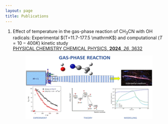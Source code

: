 ```yaml
---
layout: page
title: Publications
---
```


1. Effect of temperature in the gas-phase reaction of CH<sub>3</sub>CN with OH radicals: Experimental $(T=11.7-177.5 \mathrmK$) and computational $(T=10-400K)$ kinetic study  
   [PHYSICAL CHEMISTRY CHEMICAL PHYSICS, **2024**, _26_, 3632](https://pubs.rsc.org/en/content/articlelanding/2024/cp/d3cp04944b)
   <p align="center">
   <img src="https://github.com/emartineznunez/emartineznunez.github.io/blob/master/Imagen1.gif?raw=true" alt="alt text" width="400" height="200">
   </p>


